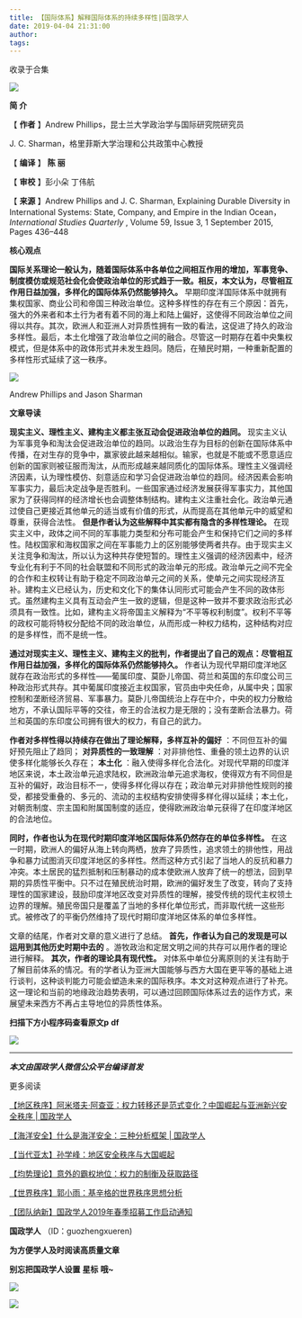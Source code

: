 ```yaml
---
title: 【国际体系】解释国际体系的持续多样性|国政学人
date: 2019-04-04 21:31:00
author: 
tags: 
---
```



收录于合集

![](/images/3241/2.gif)

  

**简 介**

【 **作者** 】Andrew Phillips，昆士兰大学政治学与国际研究院研究员

J. C. Sharman，格里菲斯大学治理和公共政策中心教授

【 **编译** 】 **陈 丽**

【 **审校** 】彭小朵 丁伟航

【 **来源** 】Andrew Phillips and J. C. Sharman, Explaining Durable Diversity in
International Systems: State, Company, and Empire in the Indian Ocean，
_International Studies Quarterly_ , Volume 59, Issue 3, 1 September 2015,
Pages 436–448

 **核心观点**

**国际关系理论一般认为，随着国际体系中各单位之间相互作用的增加，军事竞争、制度模仿或规范社会化会使政治单位的形式趋于一致。相反，本文认为，尽管相互作用日益加强，多样化的国际体系仍然能够持久。**
早期印度洋国际体系中就拥有集权国家、商业公司和帝国三种政治单位。这种多样性的存在有三个原因：首先，强大的外来者和本土行为者有着不同的海上和陆上偏好，这使得不同政治单位之间得以共存。其次，欧洲人和亚洲人对异质性拥有一致的看法，这促进了持久的政治多样性。最后，本土化增强了政治单位之间的融合。尽管这一时期存在着中央集权模式，但是体系中的政体形式并未发生趋同。随后，在殖民时期，一种重新配置的多样性形式延续了这一秩序。

![](/images/3241/3.png)

Andrew Phillips and Jason Sharman

 **文章导读**

 **现实主义、理性主义、建构主义都主张互动会促进政治单位的趋同。**
现实主义认为军事竞争和淘汰会促进政治单位的趋同。以政治生存为目标的创新在国际体系中传播，在对生存的竞争中，赢家彼此越来越相似。输家，也就是不能或不愿意适应创新的国家则被征服而淘汰，从而形成越来越同质化的国际体系。理性主义强调经济因素，认为理性模仿、刻意适应和学习会促进政治单位的趋同。经济因素会影响军事实力，最后决定战争是否胜利。一些国家通过经济发展获得军事实力，其他国家为了获得同样的经济增长也会调整体制结构。建构主义注重社会化。政治单元通过使自己更接近其他单元的适当或有价值的形式，从而提高在其他单元中的威望和尊重，获得合法性。
**但是作者认为这些解释中其实都有隐含的多样性理论。**
在现实主义中，政体之间不同的军事能力类型和分布可能会产生和保持它们之间的多样性。陆权国家和海权国家之间在军事能力上的区别能够使两者共存。由于现实主义关注竞争和淘汰，所以认为这种共存使短暂的。理性主义强调的经济因素中，经济专业化有利于不同的社会联盟和不同形式的政治单元的形成。政治单元之间不完全的合作和主权转让有助于稳定不同政治单元之间的关系，使单元之间实现经济互补。建构主义已经认为，历史和文化下的集体认同形式可能会产生不同的政体形式。虽然建构主义具有互动会产生一致的逻辑，但是这种一致并不要求政治形式必须具有一致性。比如，建构主义将帝国主义解释为“不平等权利制度”。权利不平等的政权可能将特权分配给不同的政治单位，从而形成一种权力结构，这种结构对应的是多样性，而不是统一性。

 **通过对现实主义、理性主义、建构主义的批判，作者提出了自己的观点：尽管相互作用日益加强，多样化的国际体系仍然能够持久。**
作者认为现代早期印度洋地区就存在政治形式的多样性——葡属印度、莫卧儿帝国、荷兰和英国的东印度公司三种政治形式共存。其中葡属印度接近主权国家，官员由中央任命，从属中央；国家控制和垄断经济贸易、军事暴力。莫卧儿帝国统治上存在中介，中央的权力分散给地方，不承认国际平等的交往，帝王的合法权力是无限的；没有垄断合法暴力。荷兰和英国的东印度公司拥有很大的权力，有自己的武力。

 **作者对多样性得以持续存在做出了理论解释，多样互补的偏好** ：不同但互补的偏好预先阻止了趋同； **对异质性的一致理解**
：对非排他性、重叠的领土边界的认识使多样化能够长久存在； **本土化**
：融入使得多样化合法化。对现代早期的印度洋地区来说，本土政治单元追求陆权，欧洲政治单元追求海权，使得双方有不同但是互补的偏好，政治目标不一，使得多样化得以存在；政治单元对非排他性规则的接受，都接受重叠的、多元的、流动的主权结构安排使得多样化得以延续；本土化，对朝贡制度、宗主国和附属国制度的适应，使得欧洲政治单元获得了在印度洋地区的合法地位。

 **同时，作者也认为在现代时期印度洋地区国际体系仍然存在的单位多样性。**
在这一时期，欧洲人的偏好从海上转向两栖，放弃了异质性，追求领土的排他性，用战争和暴力试图消灭印度洋地区的多样性。然而这种方式引起了当地人的反抗和暴力冲突。本土居民的猛烈抵制和压制暴动的成本使欧洲人放弃了统一的想法，回到早期的异质性平衡中。只不过在殖民统治时期，欧洲的偏好发生了改变，转向了支持理性的国家建设，鼓励印度洋地区改变对异质性的理解，接受传统的现代主权领土边界的理解。殖民帝国只是覆盖了当地的多样化单位形式，而非取代统一这些形式。被修改了的平衡仍然维持了现代时期印度洋地区体系的单位多样性。

文章的结尾，作者对文章的意义进行了总结。 **首先，作者认为自己的发现是可以运用到其他历史时期中去的**
。游牧政治和定居文明之间的共存可以用作者的理论进行解释。 **其次，作者的理论具有现代性。**
对体系中单位分离原则的关注有助于了解目前体系的情况。有的学者认为亚洲大国能够与西方大国在更平等的基础上进行谈判，这种谈判能力可能会塑造未来的国际秩序。本文对这种观点进行了补充。这一理论和当前的地缘政治趋势表明，可以通过回顾国际体系过去的运作方式，来展望未来西方不再占主导地位的异质性体系。

 **扫描下方小程序码查看原文p** **df**  

![](/images/3241/4.png)

* * *

***本文由国政学人微信公众平台编译首发***

  

  

更多阅读

[【地区秩序】阿米塔夫·阿查亚：权力转移还是范式变化？中国崛起与亚洲新兴安全秩序 |
国政学人](http://mp.weixin.qq.com/s?__biz=MzI3MTYzMzE5Mw==&mid=2247489107&idx=1&sn=821aa8e8ce3a823d6d61a0d07647f69a&chksm=eb3f8815dc480103e473bdfe533bde37516248bd1cdcdb92e96765265b39cc6278a28b25e211&scene=21#wechat_redirect)  

[【海洋安全】什么是海洋安全：三种分析框架 |
国政学人](http://mp.weixin.qq.com/s?__biz=MzI3MTYzMzE5Mw==&mid=2247489122&idx=1&sn=a1a368971424a45685b28624b7592b35&chksm=eb3f8824dc48013298b8c0a44038ff5c551af6ab1369108f03dbe0d1fe5883b9330a224bdd4c&scene=21#wechat_redirect)  

[【当代亚太】孙学峰：地区安全秩序与大国崛起](http://mp.weixin.qq.com/s?__biz=MzI3MTYzMzE5Mw==&mid=2247489107&idx=2&sn=0a7a4b6b604cdd796705c67c4720239d&chksm=eb3f8815dc480103b2561d09867ef008e92c76cd34190f0c2a0ef723348245e95a068284346b&scene=21#wechat_redirect)  

[【均势理论】意外的霸权地位：权力的制衡及获取路径](http://mp.weixin.qq.com/s?__biz=MzI3MTYzMzE5Mw==&mid=2247489090&idx=1&sn=5d82905c7eb986d57ddfa2e45c3e6fc6&chksm=eb3f8804dc4801123205e589f01530009bd3096df3bf2486efa9a1fe94a95521b4733f189bcf&scene=21#wechat_redirect)  

[【世界秩序】郭小雨：基辛格的世界秩序思想分析](http://mp.weixin.qq.com/s?__biz=MzI3MTYzMzE5Mw==&mid=2247489090&idx=2&sn=2d13c1607af74ea1eeed4bbd9e80c849&chksm=eb3f8804dc480112bade99730f515e48f2dfe0844090ae8a56659ec310607927ae57ba0c9879&scene=21#wechat_redirect)

[【团队纳新】国政学人2019年春季招募工作启动通知](http://mp.weixin.qq.com/s?__biz=MzI3MTYzMzE5Mw==&mid=2247488529&idx=1&sn=4d7a223b6bbfccdb000d0846d8be30e8&chksm=eb3f8a57dc480341c8a6ed4339b6d215c73b98cacfdba087fa5b5eddc1b2337dfd0549522576&scene=21#wechat_redirect)  

  

 **国政学人** （ID：guozhengxueren)

  

 **为方便学人及时阅读高质量文章**

 **别忘把国政学人设置** **星标** **哦~**

![](/images/3241/5.gif)

![](/images/3241/6.gif)

  

  

